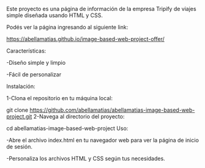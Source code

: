 Este proyecto es una página de información de la empresa Tripify de viajes simple diseñada usando HTML y CSS.

Podés ver la página ingresando al siguiente link: 

https://abellamatias.github.io/image-based-web-project-offer/

Características:

-Diseño simple y limpio

-Fácil de personalizar

Instalación:

1-Clona el repositorio en tu máquina local:

  git clone https://github.com/abellamatias/abellamatias-image-based-web-project.git
2-Navega al directorio del proyecto:

  cd abellamatias-image-based-web-project
Uso:

-Abre el archivo index.html en tu navegador web para ver la página de inicio de sesión.

-Personaliza los archivos HTML y CSS según tus necesidades.
